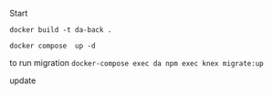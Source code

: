 
Start 

`docker build -t da-back . `

`docker compose  up -d `

to run migration `docker-compose exec da npm exec knex migrate:up`

update